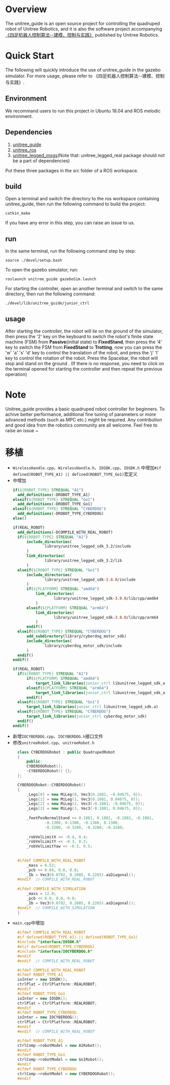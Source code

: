 # Overview

The unitree_guide is an open source project for controlling the quadruped robot of Unitree Robotics, and it is also the
software project
accompanying [《四足机器人控制算法--建模、控制与实践》](https://detail.tmall.com/item.htm?spm=a212k0.12153887.0.0.5487687dBgiovR&id=704510718152)
published by Unitree Robotics.

# Quick Start

The following will quickly introduce the use of unitree_guide in the gazebo simulator. For more usage, please refer to
《四足机器人控制算法--建模、控制与实践》.

## Environment

We recommand users to run this project in Ubuntu 18.04 and ROS melodic environment.

## Dependencies

1. [unitree_guide](https://github.com/unitreerobotics/unitree_guide)<br>
2. [unitree_ros](https://github.com/unitreerobotics/unitree_ros)<br>
3. [unitree_legged_msgs](https://github.com/unitreerobotics/unitree_ros_to_real)(Note that: unitree_legged_real package
   should not be a part of dependencies)<br>

Put these three packages in the src folder of a ROS workspace.

## build

Open a terminal and switch the directory to the ros workspace containing unitree_guide, then run the following command
to build the project:

```
catkin_make
```

If you have any error in this step, you can raise an issue to us.

## run

In the same terminal, run the following command step by step:

```
source ./devel/setup.bash
```

To open the gazebo simulator, run:

```
roslaunch unitree_guide gazeboSim.launch 
```

For starting the controller, open an another terminal and switch to the same directory, then run the following command:

```
./devel/lib/unitree_guide/junior_ctrl
```

## usage

After starting the controller, the robot will lie on the ground of the simulator, then press the '2' key on the keyboard
to switch the robot's finite state machine (FSM) from **Passive**(initial state) to **FixedStand**, then press the '4'
key to switch the FSM from **FixedStand** to **Trotting**, now you can press the 'w' 'a' 's' 'd' key to control the
translation of the robot, and press the 'j' 'l' key to control the rotation of the robot. Press the Spacebar, the robot
will stop and stand on the ground
. (If there is no response, you need to click on the terminal opened for starting the controller and then repeat the
previous operation)

# Note

Unitree_guide provides a basic quadruped robot controller for beginners. To achive better performance, additional fine
tuning of parameters or more advanced methods (such as MPC etc.) might be required. Any contribution and good idea from
the robotics community are all welcome. Feel free to raise an issue ~ <br>

# 移植

* `WirelessHandle.cpp`、`WirelessHandle.h`、`IOSDK.cpp`、`IOSDK.h`
  中增加`#if defined(ROBOT_TYPE_A1) || defined(ROBOT_TYPE_Go1)`宏定义
* 中增加
  ```cmake
  if(${ROBOT_TYPE} STREQUAL "A1")
    add_definitions(-DROBOT_TYPE_A1)
  elseif(${ROBOT_TYPE} STREQUAL "Go1")
    add_definitions(-DROBOT_TYPE_Go1)
  elseif(${ROBOT_TYPE} STREQUAL "CYBERDOG")
    add_definitions(-DROBOT_TYPE_CYBERDOG)
  else()
  
  if(REAL_ROBOT)
    add_definitions(-DCOMPILE_WITH_REAL_ROBOT)
    if(${ROBOT_TYPE} STREQUAL "A1")
        include_directories(
                library/unitree_legged_sdk_3.2/include
        )
        link_directories(
                library/unitree_legged_sdk_3.2/lib
        )
    elseif(${ROBOT_TYPE} STREQUAL "Go1")
        include_directories(
                library/unitree_legged_sdk-3.8.0/include
        )
        if(${PLATFORM} STREQUAL "amd64")
            link_directories(
                    library/unitree_legged_sdk-3.8.0/lib/cpp/amd64
            )
        elseif(${PLATFORM} STREQUAL "arm64")
            link_directories(
                    library/unitree_legged_sdk-3.8.0/lib/cpp/arm64
            )
        endif()
    elseif(${ROBOT_TYPE} STREQUAL "CYBERDOG")
        add_subdirectory(library/cyberdog_motor_sdk)
        include_directories(
                library/cyberdog_motor_sdk/include
        )
    endif()
  endif()
  
  if(REAL_ROBOT)
    if(${ROBOT_TYPE} STREQUAL "A1")
        if(${PLATFORM} STREQUAL "amd64")
            target_link_libraries(junior_ctrl libunitree_legged_sdk_amd64.so)
        elseif(${PLATFORM} STREQUAL "arm64")
            target_link_libraries(junior_ctrl libunitree_legged_sdk_arm64.so)
        endif()
    elseif(${ROBOT_TYPE} STREQUAL "Go1")
        target_link_libraries(junior_ctrl libunitree_legged_sdk.a)
    elseif(${ROBOT_TYPE} STREQUAL "CYBERDOG")
        target_link_libraries(junior_ctrl cyberdog_motor_sdk)
    endif()
  endif()
  ```
* 新增`IOCYBERDOG.cpp`、`IOCYBERDOG.h`接口文件
* 修改`unitreeRobot.cpp`、`unitreeRobot.h`
  ```c++
    class CYBERDOGRobot : public QuadrupedRobot
    {
        public:
        CYBERDOGRobot();
        ~CYBERDOGRobot() {};
    };
  
    CYBERDOGRobot::CYBERDOGRobot()
    {
        _Legs[0] = new MiLeg(0, Vec3(0.1881, -0.04675, 0));
        _Legs[1] = new MiLeg(1, Vec3(0.1881, 0.04675, 0));
        _Legs[2] = new MiLeg(2, Vec3(-0.1881, -0.04675, 0));
        _Legs[3] = new MiLeg(3, Vec3(-0.1881, 0.04675, 0));
    
        _feetPosNormalStand << 0.1881, 0.1881, -0.1881, -0.1881,
                -0.1300, 0.1300, -0.1300, 0.1300,
                -0.3200, -0.3200, -0.3200, -0.3200;
    
        _robVelLimitX << -0.4, 0.4;
        _robVelLimitY << -0.3, 0.3;
        _robVelLimitYaw << -0.5, 0.5;
    
    
    #ifdef COMPILE_WITH_REAL_ROBOT
        _mass = 6.52;
        _pcb << 0.04, 0.0, 0.0;
        _Ib = Vec3(0.0792, 0.2085, 0.2265).asDiagonal();
    #endif  // COMPILE_WITH_REAL_ROBOT
    
    #ifdef COMPILE_WITH_SIMULATION
        _mass = 12.0;
        _pcb << 0.0, 0.0, 0.0;
        _Ib = Vec3(0.0792, 0.2085, 0.2265).asDiagonal();
    #endif  // COMPILE_WITH_SIMULATION
    }
  
  ```
* `main.cpp`中增加
  ```c++
    #ifdef COMPILE_WITH_REAL_ROBOT
    #if defined(ROBOT_TYPE_A1) || defined(ROBOT_TYPE_Go1)
    #include "interface/IOSDK.h"
    #elif defined(ROBOT_TYPE_CYBERDOG)
    #include "interface/IOCYBERDOG.h"
    #endif
    #endif  // COMPILE_WITH_REAL_ROBOT
  
    #ifdef COMPILE_WITH_REAL_ROBOT
    #ifdef ROBOT_TYPE_A1
    ioInter = new IOSDK();
    ctrlPlat = CtrlPlatform::REALROBOT;
    #endif
    #ifdef ROBOT_TYPE_Go1
    ioInter = new IOSDK();
    ctrlPlat = CtrlPlatform::REALROBOT;
    #endif
    #ifdef ROBOT_TYPE_CYBERDOG
    ioInter = new IOCYBERDOG();
    ctrlPlat = CtrlPlatform::REALROBOT;
    #endif
    #endif  // COMPILE_WITH_REAL_ROBOT
  
    #ifdef ROBOT_TYPE_A1
    ctrlComp->robotModel = new A1Robot();
    #endif
    #ifdef ROBOT_TYPE_Go1
    ctrlComp->robotModel = new Go1Robot();
    #endif
    #ifdef ROBOT_TYPE_CYBERDOG
    ctrlComp->robotModel = new CYBERDOGRobot();
    #endif
  ```
